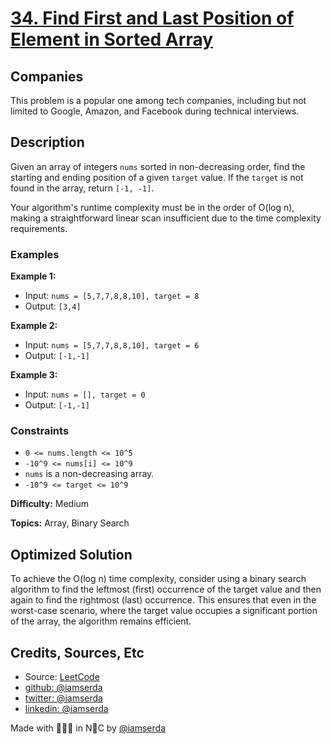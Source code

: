 # [34. Find First and Last Position of Element in Sorted Array](https://leetcode.com/problems/find-first-and-last-position-of-element-in-sorted-array/)

## Companies

This problem is a popular one among tech companies, including but not limited to Google, Amazon, and Facebook during technical interviews.

## Description

Given an array of integers `nums` sorted in non-decreasing order, find the starting and ending position of a given `target` value. If the `target` is not found in the array, return `[-1, -1]`.

Your algorithm's runtime complexity must be in the order of O(log n), making a straightforward linear scan insufficient due to the time complexity requirements.

### Examples

**Example 1:**

- Input: `nums = [5,7,7,8,8,10], target = 8`
- Output: `[3,4]`

**Example 2:**

- Input: `nums = [5,7,7,8,8,10], target = 6`
- Output: `[-1,-1]`

**Example 3:**

- Input: `nums = [], target = 0`
- Output: `[-1,-1]`

### Constraints

- `0 <= nums.length <= 10^5`
- `-10^9 <= nums[i] <= 10^9`
- `nums` is a non-decreasing array.
- `-10^9 <= target <= 10^9`

**Difficulty:** Medium

**Topics:** Array, Binary Search

## Optimized Solution

To achieve the O(log n) time complexity, consider using a binary search algorithm to find the leftmost (first) occurrence of the target value and then again to find the rightmost (last) occurrence. This ensures that even in the worst-case scenario, where the target value occupies a significant portion of the array, the algorithm remains efficient.

## Credits, Sources, Etc

- Source: [LeetCode](https://leetcode.com/problems/find-first-and-last-position-of-element-in-sorted-array/)
- [github:  @iamserda](https://github.com/iamserda)
- [twitter: @iamserda](https://twitter.com/iamserda)
- [linkedin:    @iamserda](https://linkedin.com/in/iamserda)

Made with 🤍🫶🏿 in N🗽C by [@iamserda](https://www.twitter.com/iamserda)